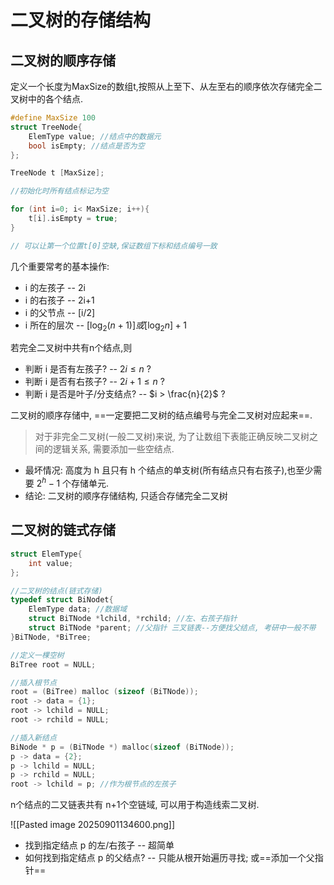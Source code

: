 # 二叉树的存储结构

## 二叉树的顺序存储

定义一个长度为MaxSize的数组t,按照从上至下、从左至右的顺序依次存储完全二叉树中的各个结点.

```c
#define MaxSize 100
struct TreeNode{
	ElemType value; //结点中的数据元
	bool isEmpty; //结点是否为空
};

TreeNode t [MaxSize];

//初始化时所有结点标记为空

for (int i=0; i< MaxSize; i++){
	t[i].isEmpty = true;
}

// 可以让第一个位置t[0]空缺,保证数组下标和结点编号一致
```

几个重要常考的基本操作:

- i 的左孩子 -- 2i
- i 的右孩子 -- 2i+1
- i 的父节点 -- [i/2]
- i 所在的层次 -- $[\log_2(n+1)]或[\log_2 n]+ 1$

若完全二叉树中共有n个结点,则

- 判断 i 是否有左孩子? -- $2i \leqslant  n$ ?
- 判断 i 是否有右孩子? -- $2i+1 \leqslant  n$ ?
- 判断 i 是否是叶子/分支结点? -- $i > \frac{n}{2}$ ?

二叉树的顺序存储中, ==一定要把二叉树的结点编号与完全二叉树对应起来==.

> 对于非完全二叉树(一般二叉树)来说, 为了让数组下表能正确反映二叉树之间的逻辑关系, 需要添加一些空结点.

- 最坏情况: 高度为 h 且只有 h 个结点的单支树(所有结点只有右孩子),也至少需要 $2^{h}-1$ 个存储单元.
- 结论: 二叉树的顺序存储结构, 只适合存储完全二叉树

## 二叉树的链式存储

```c
struct ElemType{
	int value;
};

//二叉树的结点(链式存储)
typedef struct BiNodet{
	ElemType data; //数据域
	struct BiTNode *lchild, *rchild; //左、右孩子指针
	struct BiTNode *parent; //父指针 三叉链表--方便找父结点, 考研中一般不带
}BiTNode, *BiTree;

//定义一棵空树
BiTree root = NULL;

//插入根节点
root = (BiTree) malloc (sizeof (BiTNode));
root -> data = {1};
root -> lchild = NULL;
root -> rchild = NULL;

//插入新结点
BiNode * p = (BiTNode *) malloc(sizeof (BiTNode));
p -> data = {2};
p -> lchild = NULL;
p -> rchild = NULL;
root -> lchild = p; //作为根节点的左孩子
```

n个结点的二又链表共有 n+1个空链域, 可以用于构造线索二叉树.

![[Pasted image 20250901134600.png]]

- 找到指定结点 p 的左/右孩子 -- 超简单
- 如何找到指定结点 p 的父结点? -- 只能从根开始遍历寻找; 或==添加一个父指针==
